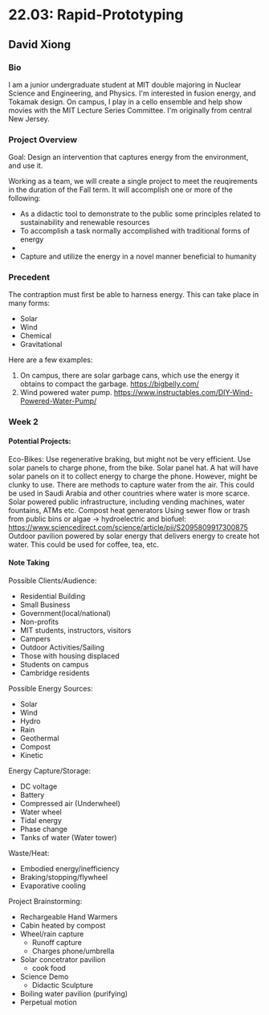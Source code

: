 # 22.03: Rapid-Prototyping
## David Xiong


### Bio
I am a junior undergraduate student at MIT double majoring in Nuclear Science and Engineering, and Physics. I'm interested in fusion energy, and Tokamak design. On campus, I play in a cello ensemble and help show movies with the MIT Lecture Series Committee. I'm originally from central New Jersey.

### Project Overview

Goal: Design an intervention that captures energy from the environment, and use it.

Working as a team, we will create a single project to meet the reuqirements in the duration of the Fall term. 
It will accomplish one or more of the following:
- As a didactic tool to demonstrate to the public some principles related to sustainability and renewable resources
- To accomplish a task normally accomplished with traditional forms of energy
- 
- Capture and utilize the energy in a novel manner beneficial to humanity

### Precedent 

The contraption must first be able to harness energy. This can take place in many forms:
- Solar
- Wind
- Chemical
- Gravitational

Here are a few examples:
1. On campus, there are solar garbage cans, which use the energy it obtains to compact the garbage. https://bigbelly.com/
2. Wind powered water pump. https://www.instructables.com/DIY-Wind-Powered-Water-Pump/


### Week 2

#### Potential Projects:
Eco-Bikes:
Use regenerative braking, but might not be very efficient. 
Use solar panels to charge phone, from the bike. 
Solar panel hat. A hat will have solar panels on it to collect energy to charge the phone. However, might be clunky to use. 
There are methods to capture water from the air. This could be used in Saudi Arabia and other countries where water is more scarce. 
Solar powered public infrastructure, including vending machines, water fountains, ATMs etc.
Compost heat generators
Using sewer flow or trash from public bins or algae → hydroelectric and biofuel: https://www.sciencedirect.com/science/article/pii/S2095809917300875
Outdoor pavilion powered by solar energy that delivers energy to create hot water. This could be used for coffee, tea, etc. 

#### Note Taking
Possible Clients/Audience:
- Residential Building
- Small Business
- Government(local/national)
- Non-profits
- MIT students, instructors, visitors
- Campers
- Outdoor Activities/Sailing
- Those with housing displaced
- Students on campus
- Cambridge residents

Possible Energy Sources:
- Solar
- Wind
- Hydro
- Rain
- Geothermal
- Compost
- Kinetic

Energy Capture/Storage:
- DC voltage
- Battery
- Compressed air (Underwheel)
- Water wheel
- Tidal energy
- Phase change 
- Tanks of water (Water tower)

Waste/Heat:
- Embodied energy/inefficiency
- Braking/stopping/flywheel
- Evaporative cooling

Project Brainstorming:
- Rechargeable Hand Warmers
- Cabin heated by compost
- Wheel/rain capture
  - Runoff capture
  - Charges phone/umbrella
- Solar concetrator pavilion
  - cook food
- Science Demo
  - Didactic Sculpture
- Boiling water pavilion (purifying)
- Perpetual motion

